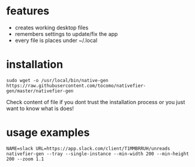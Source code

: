 
# features
 * creates working desktop files
 * remembers settings to update/fix the app
 * every file is places under ~/.local

# installation

```
sudo wget -o /usr/local/bin/native-gen https://raw.githubusercontent.com/tocomo/nativefier-gen/master/nativefier-gen
```

Check content of file if you dont trust the installation process or you just want to know what is does!

# usage examples
```
NAME=slack URL=https://app.slack.com/client/T1MMBRRUH/unreads nativefier-gen --tray --single-instance --min-width 200 --min-height 200 --zoom 1.1
``` 
